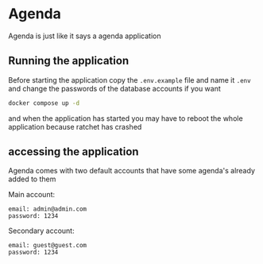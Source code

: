 # Agenda

Agenda is just like it says a agenda application

## Running the application

Before starting the application copy the `.env.example` file and name it `.env` and change the passwords of the database accounts if you want

```sh
docker compose up -d
```
and when the application has started you may have to reboot the whole application because ratchet has crashed

## accessing the application

Agenda comes with two default accounts that have some agenda's already added to them

Main account:

```
email: admin@admin.com
password: 1234
```

Secondary account:

```
email: guest@guest.com
password: 1234
```

